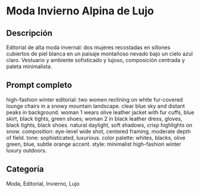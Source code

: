 # Moda Invierno Alpina de Lujo

## Descripción
Editorial de alta moda invernal: dos mujeres recostadas en sillones cubiertos de piel blanca en un paisaje montañoso nevado bajo un cielo azul claro. Vestuario y ambiente sofisticado y lujoso, composición centrada y paleta minimalista.

## Prompt completo
high-fashion winter editorial: two women reclining on white fur-covered lounge chairs in a snowy mountain landscape. clear blue sky and distant peaks in background. woman 1 wears olive leather jacket with fur cuffs, blue skirt, black tights, green shoes; woman 2 in black leather dress, gloves, black tights, black shoes. natural daylight, soft shadows, crisp highlights on snow. composition: eye-level wide shot, centered framing, moderate depth of field. tone: sophisticated, luxurious. color palette: whites, blacks, olive green, blue, subtle orange accent. style: minimalist high-fashion winter luxury outdoors.

## Categoría
Moda, Editorial, Invierno, Lujo

